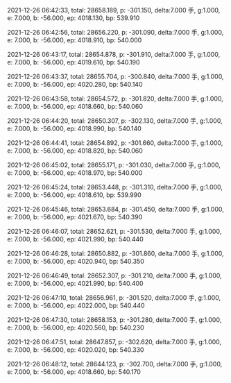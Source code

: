 2021-12-26 06:42:33, total: 28658.189, p: -301.150, delta:7.000 手, g:1.000, e: 7.000, b: -56.000, ep: 4018.130, bp: 539.910

2021-12-26 06:42:56, total: 28656.220, p: -301.090, delta:7.000 手, g:1.000, e: 7.000, b: -56.000, ep: 4018.910, bp: 540.000

2021-12-26 06:43:17, total: 28654.878, p: -301.910, delta:7.000 手, g:1.000, e: 7.000, b: -56.000, ep: 4019.610, bp: 540.190

2021-12-26 06:43:37, total: 28655.704, p: -300.840, delta:7.000 手, g:1.000, e: 7.000, b: -56.000, ep: 4020.280, bp: 540.140

2021-12-26 06:43:58, total: 28654.572, p: -301.820, delta:7.000 手, g:1.000, e: 7.000, b: -56.000, ep: 4018.660, bp: 540.060

2021-12-26 06:44:20, total: 28650.307, p: -302.130, delta:7.000 手, g:1.000, e: 7.000, b: -56.000, ep: 4018.990, bp: 540.140

2021-12-26 06:44:41, total: 28654.892, p: -301.660, delta:7.000 手, g:1.000, e: 7.000, b: -56.000, ep: 4018.820, bp: 540.060

2021-12-26 06:45:02, total: 28655.171, p: -301.030, delta:7.000 手, g:1.000, e: 7.000, b: -56.000, ep: 4018.970, bp: 540.000

2021-12-26 06:45:24, total: 28653.448, p: -301.310, delta:7.000 手, g:1.000, e: 7.000, b: -56.000, ep: 4018.610, bp: 539.990

2021-12-26 06:45:46, total: 28653.684, p: -301.450, delta:7.000 手, g:1.000, e: 7.000, b: -56.000, ep: 4021.670, bp: 540.390

2021-12-26 06:46:07, total: 28652.621, p: -301.530, delta:7.000 手, g:1.000, e: 7.000, b: -56.000, ep: 4021.990, bp: 540.440

2021-12-26 06:46:28, total: 28650.882, p: -301.860, delta:7.000 手, g:1.000, e: 7.000, b: -56.000, ep: 4020.940, bp: 540.350

2021-12-26 06:46:49, total: 28652.307, p: -301.210, delta:7.000 手, g:1.000, e: 7.000, b: -56.000, ep: 4021.990, bp: 540.400

2021-12-26 06:47:10, total: 28656.961, p: -301.520, delta:7.000 手, g:1.000, e: 7.000, b: -56.000, ep: 4022.000, bp: 540.440

2021-12-26 06:47:30, total: 28658.153, p: -301.280, delta:7.000 手, g:1.000, e: 7.000, b: -56.000, ep: 4020.560, bp: 540.230

2021-12-26 06:47:51, total: 28647.857, p: -302.620, delta:7.000 手, g:1.000, e: 7.000, b: -56.000, ep: 4020.020, bp: 540.330

2021-12-26 06:48:12, total: 28644.123, p: -302.700, delta:7.000 手, g:1.000, e: 7.000, b: -56.000, ep: 4018.660, bp: 540.170